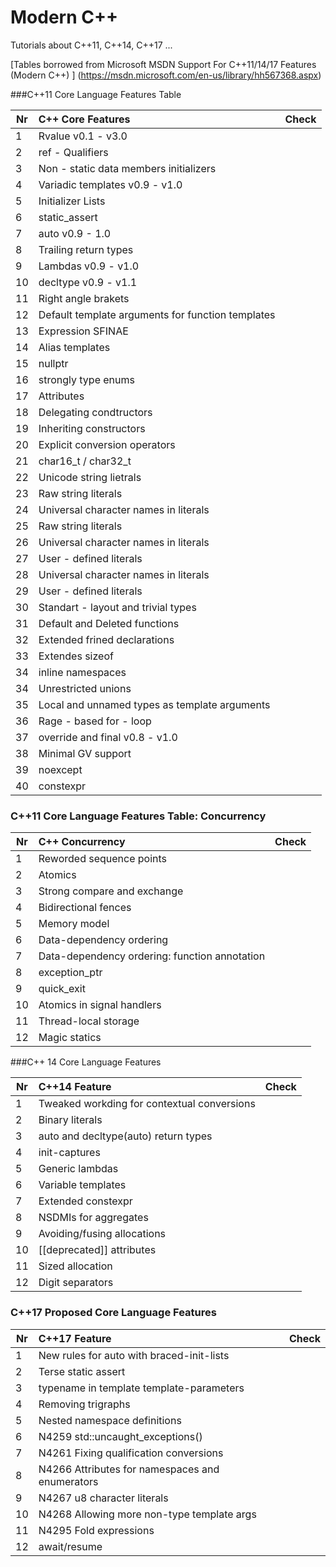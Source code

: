 # Modern C++

Tutorials about C++11, C++14, C++17 ...

[Tables borrowed from Microsoft MSDN Support For C++11/14/17 Features (Modern C++) ] (https://msdn.microsoft.com/en-us/library/hh567368.aspx)

###C++11 Core Language Features Table

| Nr        | C++ Core Features           | Check  |
| ------------- |:-------------| :-----:|
| 1	| Rvalue v0.1 - v3.0 | |
| 2	| ref - Qualifiers | |
| 3	| Non - static data members initializers | |
| 4	| Variadic templates v0.9 - v1.0 | |
| 5	| Initializer Lists | |
| 6	| static_assert | |
| 7	| auto v0.9 - 1.0 | |
| 8	| Trailing return types | |
| 9	| Lambdas v0.9 - v1.0 | |
| 10| decltype v0.9 - v1.1 | |
| 11| Right angle brakets | |
| 12| Default template arguments for function templates | |
| 13| Expression SFINAE | |
| 14| Alias templates | |
| 15| nullptr | |
| 16| strongly type enums | |
| 17| Attributes | |
| 18| Delegating condtructors | |
| 19| Inheriting constructors | |
| 20| Explicit conversion operators | |
| 21| char16_t / char32_t | |
| 22| Unicode string lietrals | |
| 23| Raw string literals | |
| 24| Universal character names in literals | |
| 25| Raw string literals | |
| 26| Universal character names in literals | |
| 27| User - defined literals | |
| 28| Universal character names in literals | |
| 29| User - defined literals | |
| 30| Standart - layout and trivial types | |
| 31| Default and Deleted functions | |
| 32| Extended frined declarations | |
| 33| Extendes sizeof | |
| 34| inline namespaces | |
| 34| Unrestricted unions | |
| 35| Local and unnamed types as template arguments | |
| 36| Rage - based for - loop | |
| 37| override and final v0.8 - v1.0 | |
| 38| Minimal GV support | |
| 39| noexcept | |
| 40| constexpr | |

### C++11 Core Language Features Table: Concurrency

| Nr        | C++ Concurrency           | Check  |
| ------------- |:-------------| :-----:|
| 1	| Reworded sequence points | |
| 2	| Atomics| |
| 3	| Strong compare and exchange | |
| 4	| Bidirectional fences | |
| 5	| Memory model | |
| 6	| Data-dependency ordering | |
| 7	| Data-dependency ordering: function annotation | |
| 8	| exception_ptr | |
| 9	| quick_exit | |
| 10	| Atomics in signal handlers | |
| 11	| Thread-local storage | |
| 12	| Magic statics | |

###C++ 14 Core Language Features

| Nr        | C++14 Feature           | Check  |
| ------------- |:-------------| :-----:|
| 1	| Tweaked workding for contextual conversions | |
| 2	| Binary literals| |
| 3	| auto and decltype(auto) return types | |
| 4	| init-captures | |
| 5	| Generic lambdas | |
| 6	| Variable templates | |
| 7	| Extended constexpr | |
| 8	| NSDMIs for aggregates| |
| 9	| Avoiding/fusing allocations | |
| 10	| [[deprecated]] attributes | |
| 11	| Sized allocation | |
| 12	| Digit separators| |

### C++17 Proposed Core Language Features

| Nr        | C++17 Feature           | Check  |
| ------------- |:-------------| :-----:|
| 1	| New rules for auto with braced-init-lists | |
| 2	| Terse static assert| |
| 3	| typename in template template-parameters | |
| 4	| Removing trigraphs| |
| 5	| Nested namespace definitions | |
| 6	| N4259 std::uncaught_exceptions()| |
| 7	| N4261 Fixing qualification conversions| |
| 8	| N4266 Attributes for namespaces and enumerators| |
| 9	|N4267 u8 character literals | |
| 10	| N4268 Allowing more non-type template args | |
| 11	| N4295 Fold expressions| |
| 12	|await/resume| |

